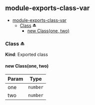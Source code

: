 <a name="module_module-exports-class-var"></a>
## module-exports-class-var
  

* [module-exports-class-var](#module_module-exports-class-var)  
    * [Class](#exp_module_module-exports-class-var--Class) ⏏  
        * [new Class(one, two)](#new_module_module-exports-class-var--Class_new)


<a name="exp_module_module-exports-class-var--Class"></a>
### Class ⏏  
**Kind**: Exported class


<a name="new_module_module-exports-class-var--Class_new"></a>
#### new Class(one, two)  
  

| Param | Type     |
| ----- | -------- |
| one   | `number` |
| two   | `number` |


